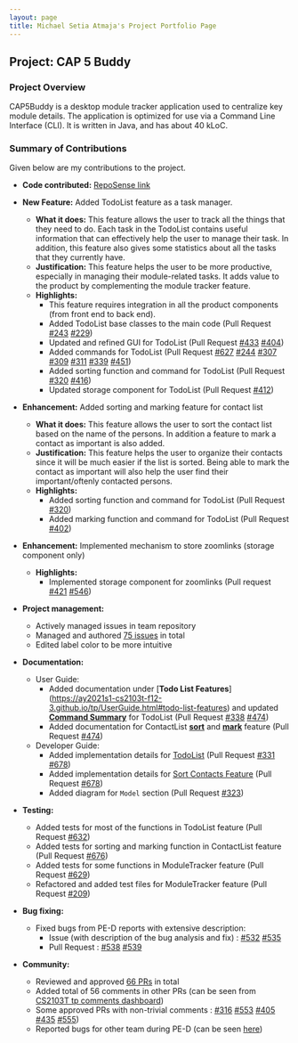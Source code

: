 ```yaml
---
layout: page
title: Michael Setia Atmaja's Project Portfolio Page
---
```


## Project: CAP 5 Buddy

### Project Overview

CAP5Buddy is a desktop module tracker application used to centralize key module details.
The application is  optimized for use via a Command Line Interface (CLI).
It is written in Java, and has about 40 kLoC.

### Summary of Contributions

Given below are my contributions to the project.

* **Code contributed:** [RepoSense link](https://nus-cs2103-ay2021s1.github.io/tp-dashboard/#breakdown=true&search=michael-setia)

* **New Feature:** Added TodoList feature as a task manager.
  * **What it does:** This feature allows the user to track all the things that they need to do. Each task in the TodoList
  contains useful information that can effectively help the user to manage their task. In addition, this feature also gives
  some statistics about all the tasks that they currently have.
  * **Justification:** This feature helps the user to be more productive, especially in managing their module-related tasks.
  It adds value to the product by complementing the module tracker feature. 
  * **Highlights:** 
    * This feature requires integration in all the product components (from front end to back end).
    * Added TodoList base classes to the main code (Pull Request 
    [#243](https://github.com/AY2021S1-CS2103T-F12-3/tp/pull/243) 
    [#229](https://github.com/AY2021S1-CS2103T-F12-3/tp/pull/229))
    * Updated and refined GUI for TodoList (Pull Request 
    [#433](https://github.com/AY2021S1-CS2103T-F12-3/tp/pull/433)
    [#404](https://github.com/AY2021S1-CS2103T-F12-3/tp/pull/404))
    * Added commands for TodoList (Pull Request 
    [#627](https://github.com/AY2021S1-CS2103T-F12-3/tp/pull/627)
    [#244](https://github.com/AY2021S1-CS2103T-F12-3/tp/pull/244)
    [#307](https://github.com/AY2021S1-CS2103T-F12-3/tp/pull/307)
    [#309](https://github.com/AY2021S1-CS2103T-F12-3/tp/pull/309)
    [#311](https://github.com/AY2021S1-CS2103T-F12-3/tp/pull/311)
    [#339](https://github.com/AY2021S1-CS2103T-F12-3/tp/pull/339)
    [#451](https://github.com/AY2021S1-CS2103T-F12-3/tp/pull/451))
    * Added sorting function and command for TodoList (Pull Request 
    [#320](https://github.com/AY2021S1-CS2103T-F12-3/tp/pull/320)
    [#416](https://github.com/AY2021S1-CS2103T-F12-3/tp/pull/416))
    * Updated storage component for TodoList (Pull Request 
    [#412](https://github.com/AY2021S1-CS2103T-F12-3/tp/pull/412))

* **Enhancement:** Added sorting and marking feature for contact list
  * **What it does:** This feature allows the user to sort the contact list based on the name of the persons. In addition
  a feature to mark a contact as important is also added.
  * **Justification:** This feature helps the user to organize their contacts since it will be much easier if the list
  is sorted. Being able to mark the contact as important will also help the user find their important/oftenly contacted persons.
  * **Highlights:**
    * Added sorting function and command for TodoList (Pull Request 
    [#320](https://github.com/AY2021S1-CS2103T-F12-3/tp/pull/320))
    * Added marking function and command for TodoList (Pull Request 
    [#402](https://github.com/AY2021S1-CS2103T-F12-3/tp/pull/402))

* **Enhancement:** Implemented mechanism to store zoomlinks (storage component only)
  * **Highlights:**
    * Implemented storage component for zoomlinks (Pull request 
    [#421](https://github.com/AY2021S1-CS2103T-F12-3/tp/pull/421)
    [#546](https://github.com/AY2021S1-CS2103T-F12-3/tp/pull/546))

* **Project management:**
  * Actively managed issues in team repository
  * Managed and authored [75 issues](https://github.com/AY2021S1-CS2103T-F12-3/tp/issues?q=+is%3Aissue+author%3Amichael-setia+) in total
  * Edited label color to be more intuitive

* **Documentation:**
  * User Guide:
    * Added documentation under [**Todo List Features**] (https://ay2021s1-cs2103t-f12-3.github.io/tp/UserGuide.html#todo-list-features) and updated [**Command Summary**](https://ay2021s1-cs2103t-f12-3.github.io/tp/UserGuide.html#command-summary-for-todo-list) for TodoList
    (Pull Request [#338](https://github.com/AY2021S1-CS2103T-F12-3/tp/pull/338)
    [#474](https://github.com/AY2021S1-CS2103T-F12-3/tp/pull/474))
    * Added documentation for ContactList [**sort**](https://ay2021s1-cs2103t-f12-3.github.io/tp/UserGuide.html#sorting-contacts-sortcontact) and [**mark**](https://ay2021s1-cs2103t-f12-3.github.io/tp/UserGuide.html#marking-contacts-as-important-importantcontact) feature 
    (Pull Request [#474](https://github.com/AY2021S1-CS2103T-F12-3/tp/pull/474))
  * Developer Guide:
    * Added implementation details for [TodoList](https://ay2021s1-cs2103t-f12-3.github.io/tp/DeveloperGuide.html#todo-list)
    (Pull Request [#331](https://github.com/AY2021S1-CS2103T-F12-3/tp/pull/331)
    [#678](https://github.com/AY2021S1-CS2103T-F12-3/tp/pull/678))
    * Added implementation details for [Sort Contacts Feature](https://ay2021s1-cs2103t-f12-3.github.io/tp/DeveloperGuide.html#sort-contacts-feature) 
    (Pull Request [#678](https://github.com/AY2021S1-CS2103T-F12-3/tp/pull/678))
    * Added diagram for `Model` section (Pull Request [#323](https://github.com/AY2021S1-CS2103T-F12-3/tp/pull/323))

* **Testing:**
  * Added tests for most of the functions in TodoList feature (Pull Request 
  [#632](https://github.com/AY2021S1-CS2103T-F12-3/tp/pull/632))
  * Added tests for sorting and marking function in ContactList feature (Pull Request 
  [#676](https://github.com/AY2021S1-CS2103T-F12-3/tp/pull/676))
  * Added tests for some functions in ModuleTracker feature (Pull Request 
  [#629](https://github.com/AY2021S1-CS2103T-F12-3/tp/pull/629))
  * Refactored and added test files for ModuleTracker feature (Pull Request 
  [#209](https://github.com/AY2021S1-CS2103T-F12-3/tp/pull/209))

* **Bug fixing:**
  * Fixed bugs from PE-D reports with extensive description:
    * Issue (with description of the bug analysis and fix) : 
    [#532](https://github.com/AY2021S1-CS2103T-F12-3/tp/pull/532)
    [#535](https://github.com/AY2021S1-CS2103T-F12-3/tp/pull/535)
    * Pull Request :
    [#538](https://github.com/AY2021S1-CS2103T-F12-3/tp/pull/538)
    [#539](https://github.com/AY2021S1-CS2103T-F12-3/tp/pull/539)

* **Community:**
  * Reviewed and approved [66 PRs](https://github.com/AY2021S1-CS2103T-F12-3/tp/pulls?q=is%3Apr+reviewed-by%3A%40me) in total
  * Added total of 56 comments in other PRs (can be seen from [CS2103T tp comments dashboard](https://nus-cs2103-ay2021s1.github.io/dashboards/contents/tp-comments.html))
  * Some approved PRs with non-trivial comments : 
  [#316](https://github.com/AY2021S1-CS2103T-F12-3/tp/pull/316)
  [#553](https://github.com/AY2021S1-CS2103T-F12-3/tp/pull/553)
  [#405](https://github.com/AY2021S1-CS2103T-F12-3/tp/pull/405)
  [#435](https://github.com/AY2021S1-CS2103T-F12-3/tp/pull/435)
  [#555](https://github.com/AY2021S1-CS2103T-F12-3/tp/pull/555))
  * Reported bugs for other team during PE-D (can be seen [here](https://github.com/michael-setia/ped/issues))
